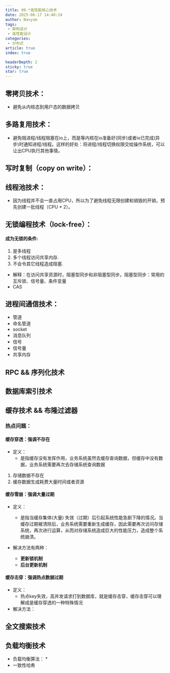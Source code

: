 ```yaml
---
title: 09.*高性能核心技术
date: 2025-06-17 14:40:24
author: Navyum
tags: 
 - 架构设计
 - 高性能设计
categories: 
 - 分布式
article: true
index: true

headerDepth: 2
sticky: true
star: true
---
```


## 零拷贝技术：
* 避免从内核态到用户态的数据拷贝

## 多路复用技术：
* 避免阻进程/线程阻塞在io上，而是等内核在io准备好(同步)或者io已完成(异步)时通知进程/线程。这样的好处：将进程/线程切换权限交给操作系统，可以让出CPU执行其他事情。

## 写时复制（copy on write）：

## 线程池技术： 
* 因为线程并不会一直占用CPU，所以为了避免线程无限创建和销毁的开销，预先创建一批线程（CPU * 2）。

## 无锁编程技术（lock-free）：
#### 成为无锁的条件:
1. 是多线程
2. 多个线程访问共享内存.
3. 不会令其它线程造成阻塞.
* 解释：在访问共享资源时，阻塞型同步和非阻塞型同步。阻塞型同步：常用的互斥锁、信号量、条件变量
* CAS

## 进程间通信技术：
* 管道
* 命名管道
* socket
* 消息队列
* 信号
* 信号量
* 共享内存

## RPC && 序列化技术

## 数据库索引技术

## 缓存技术 && 布隆过滤器
### 热点问题：
#### 缓存穿透：强调不存在
* 定义：
    * 是指缓存没有发挥作用，业务系统虽然去缓存查询数据，但缓存中没有数据，业务系统需要再次去存储系统查询数据
1. 存储数据不存在
2. 缓存数据生成耗费大量时间或者资源

#### 缓存雪崩：强调大量过期
* 定义：
    * 是指当缓存集体(大量) 失效（过期）后引起系统性能急剧下降的情况。当缓存过期被清除后，业务系统需要重新生成缓存，因此需要再次访问存储系统，再次进行运算，从而对存储系统造成巨大的性能压力，造成整个系统崩溃。

* 解决方法有两种：
    * **更新锁机制**
    * **后台更新机制**

#### 缓存击穿：强调热点数据过期
* 定义：
    * 热点key失效，高并发请求打到数据库，就是缓存击穿，缓存击穿可以理解成是缓存穿透的一种特殊情况
* 解决方法：

## 全文搜索技术

## 负载均衡技术
* 负载均衡算法：
    * 
* 一致性哈希